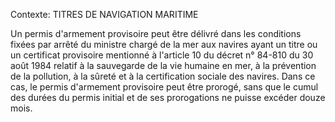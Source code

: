 Contexte: TITRES DE NAVIGATION MARITIME

Un permis d'armement provisoire peut être délivré dans les conditions fixées par arrêté du ministre chargé de la mer aux navires ayant un titre ou un certificat provisoire mentionné à l'article 10 du décret n° 84-810 du 30 août 1984 relatif à la sauvegarde de la vie humaine en mer, à la prévention de la pollution, à la sûreté et à la certification sociale des navires. Dans ce cas, le permis d'armement provisoire peut être prorogé, sans que le cumul des durées du permis initial et de ses prorogations ne puisse excéder douze mois.